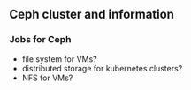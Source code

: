 ## Ceph cluster and information

### Jobs for Ceph
* file system for VMs?
* distributed storage for kubernetes clusters?
* NFS for VMs?